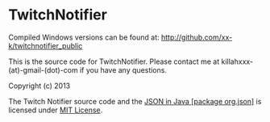 TwitchNotifier
===


Compiled Windows versions can be found at:
http://github.com/xx-k/twitchnotifier_public


This is the source code for TwitchNotifier. Please contact me at killahxxx-(at)-gmail-(dot)-com if you have any questions.




Copyright (c) 2013

The Twitch Notifier source code and the <a href="https://github.com/douglascrockford/JSON-java">JSON in Java [package org.json]</a> is licensed under <a href="http://opensource.org/licenses/MIT">MIT License</a>.
